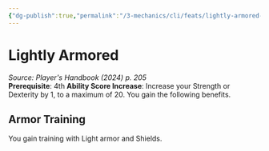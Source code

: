```yaml
---
{"dg-publish":true,"permalink":"/3-mechanics/cli/feats/lightly-armored-xphb/","tags":["ttrpg-cli/compendium/src/5e/xphb","ttrpg-cli/feat"],"noteIcon":""}
---
```


# Lightly Armored
*Source: Player's Handbook (2024) p. 205*  
**Prerequisite**: 4th
**Ability Score Increase**: Increase your Strength or Dexterity by 1, to a maximum of 20.
You gain the following benefits.

## Armor Training

You gain training with Light armor and Shields.